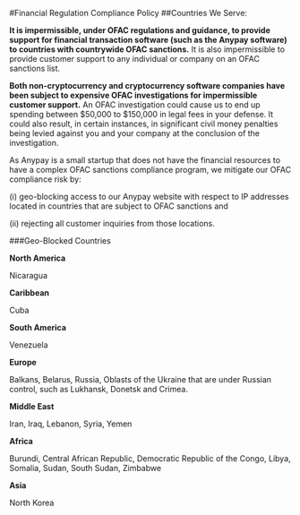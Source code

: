 #Financial Regulation Compliance Policy
##Countries We Serve:

**It is impermissible, under OFAC regulations and guidance, to provide support for financial transaction software (such as the Anypay software) to countries with countrywide OFAC sanctions.**  It is also impermissible to provide customer support to any individual or company on an OFAC sanctions list.  

**Both non-cryptocurrency and cryptocurrency software companies have been subject to expensive OFAC investigations for impermissible customer support.**   An OFAC investigation could cause us to end up spending between $50,000 to $150,000 in legal fees in your defense.   It could also result, in certain instances, in significant civil money penalties being levied against you and your company at the conclusion of the investigation.  

As Anypay is a small startup that does not have the financial resources to have a complex OFAC sanctions compliance program, we mitigate our OFAC compliance risk by:

(i) geo-blocking access to our Anypay website with respect to IP addresses located in countries that are subject to OFAC sanctions and 

(ii) rejecting all customer inquiries from those locations.

###Geo-Blocked Countries

**North America**

Nicaragua

**Caribbean**

Cuba

**South America**

Venezuela

**Europe**

Balkans, Belarus, Russia, Oblasts of the Ukraine that are under Russian control, such as Lukhansk, Donetsk and Crimea. 

**Middle East**

Iran, Iraq, Lebanon, Syria, Yemen

**Africa**

Burundi, Central African Republic, Democratic Republic of the Congo, Libya, Somalia, Sudan, South Sudan, Zimbabwe

**Asia**

North Korea